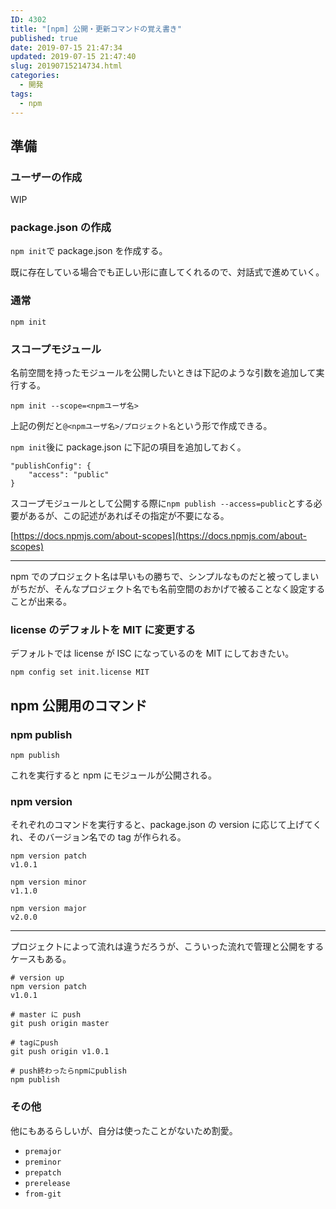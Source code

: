 ```yaml
---
ID: 4302
title: "[npm] 公開・更新コマンドの覚え書き"
published: true
date: 2019-07-15 21:47:34
updated: 2019-07-15 21:47:40
slug: 20190715214734.html
categories:
  - 開発
tags:
  - npm
---
```


## 準備

### ユーザーの作成

WIP

<!--more-->

### package.json の作成

`npm init`で package.json を作成する。

既に存在している場合でも正しい形に直してくれるので、対話式で進めていく。

### 通常

    npm init

### スコープモジュール

名前空間を持ったモジュールを公開したいときは下記のような引数を追加して実行する。

    npm init --scope=<npmユーザ名>

上記の例だと`@<npmユーザ名>/プロジェクト名`という形で作成できる。

`npm init`後に package.json に下記の項目を追加しておく。

    "publishConfig": {
        "access": "public"
    }

スコープモジュールとして公開する際に`npm publish --access=public`とする必要があるが、この記述があればその指定が不要になる。

[https://docs.npmjs.com/about-scopes](https://docs.npmjs.com/about-scopes)

---

npm でのプロジェクト名は早いもの勝ちで、シンプルなものだと被ってしまいがちだが、そんなプロジェクト名でも名前空間のおかげで被ることなく設定することが出来る。

### license のデフォルトを MIT に変更する

デフォルトでは license が ISC になっているのを MIT にしておきたい。

    npm config set init.license MIT

## npm 公開用のコマンド

### npm publish

    npm publish

これを実行すると npm にモジュールが公開される。

### npm version

それぞれのコマンドを実行すると、package.json の version に応じて上げてくれ、そのバージョン名での tag が作られる。

    npm version patch
    v1.0.1

    npm version minor
    v1.1.0

    npm version major
    v2.0.0

---

プロジェクトによって流れは違うだろうが、こういった流れで管理と公開をするケースもある。

    # version up
    npm version patch
    v1.0.1

    # master に push
    git push origin master

    # tagにpush
    git push origin v1.0.1

    # push終わったらnpmにpublish
    npm publish

### その他

他にもあるらしいが、自分は使ったことがないため割愛。

- `premajor`
- `preminor`
- `prepatch`
- `prerelease`
- `from-git`

